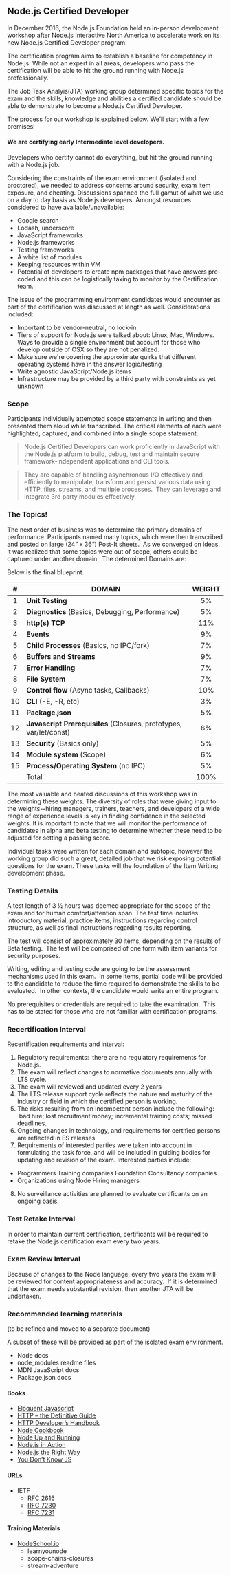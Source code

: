 ## Node.js Certified Developer

In December 2016, the Node.js Foundation held an in-person development workshop
after Node.js Interactive North America to accelerate work on its new Node.js
Certified Developer program.

The certification program aims to establish a baseline for competency in
Node.js. While not an expert in all areas, developers who pass the certification
will be able to hit the ground running with Node.js professionally.

The Job Task Analyis(JTA) working group determined specific topics for the exam
and the skills, knowledge and abilities a certified candidate should be able to
demonstrate to become a Node.js Certified Developer.

The process for our workshop is explained below. We’ll start with a few
premises!

#### We are certifying early Intermediate level developers.

Developers who certify cannot do everything, but hit the ground running with a
Node.js job.

Considering the constraints of the exam environment (isolated and proctored), we
 needed to address concerns around security, exam item exposure, and cheating.
 Discussions spanned the full gamut of what we use on a day to day basis as
 Node.js developers. Amongst resources considered to have available/unavailable:

- Google search
- Lodash, underscore
- JavaScript frameworks
- Node.js frameworks
- Testing frameworks
- A white list of modules
- Keeping resources within VM
- Potential of developers to create npm packages that have answers pre-coded and
this can be logistically taxing to monitor by the Certification team.

The issue of the programming environment candidates would encounter as part of
the certification was discussed at length as well. Considerations included:

- Important to be vendor-neutral, no lock-in
- Tiers of support for Node.js were talked about: Linux, Mac, Windows. Ways to
provide a single environment but account for those who develop outside of OSX
so they are not penalized.
- Make sure we're covering the approximate quirks that different operating
systems have in the answer logic/testing  
- Write agnostic JavaScript/Node.js items
- Infrastructure may be provided by a third party with constraints as yet
unknown

### Scope

Participants individually attempted scope statements in writing and then
presented them aloud while transcribed. The critical elements of each were
highlighted, captured, and combined into a single scope statement.

>Node.js Certified Developers can work proficiently in JavaScript with the
Node.js platform to build, debug, test and maintain secure framework-independent applications and CLI tools.  

>They are capable of handling asynchronous I/O effectively and efficiently
to manipulate, transform and persist various data using HTTP, files,
streams, and multiple processes.  They can leverage and integrate 3rd party
modules effectively.  

### The Topics!

The next order of business was to determine the primary domains of performance.
Participants named many topics, which were then transcribed and posted on large
(24” x 36”) Post-It sheets.  As we converged on ideas, it was realized that some
topics were out of scope, others could be captured under another domain.  The
determined Domains are:

Below is the final blueprint.

|  # 	| DOMAIN                                                        	| WEIGHT 	|
|:--:	|---------------------------------------------------------------	|:------:	|
|  1 	| **Unit Testing**                                                  	|   5%   	|
|  2 	| **Diagnostics** (Basics, Debugging, Performance)                   	|   5%   	|
|  3 	| **http(s) TCP**                                                 	|   11%  	|
|  4 	| **Events**                                                        	|   9%   	|
|  5 	| **Child Processes** (Basics, no IPC/fork)                          	|   7%   	|
|  6 	| **Buffers and Streams**                                           	|   9%   	|
|  7 	| **Error Handling**                                                	|   7%   	|
|  8 	| **File System**                                                   	|   7%   	|
|  9 	| **Control flow** (Async tasks, Callbacks)                          	|   10%  	|
| 10 	| **CLI** (-E, -R, etc)                                             	|   3%   	|
| 11 	| **Package.json**                                                  	|   5%   	|
| 12 	| **Javascript Prerequisites** (Closures, prototypes, var/let/const) 	|   6%   	|
| 13 	| **Security** (Basics only)                                         	|   5%   	|
| 14 	| **Module system** (Scope)                                          	|   6%   	|
| 15 	| **Process/Operating System** (no IPC)                            	|   5%   	|
|    	|                                                         Total 	|  100%  	|

The most valuable and heated discussions of this workshop was in determining
these weights. The diversity of roles that were giving input to the
weights--hiring managers, trainers, teachers, and developers of a wide range of
experience levels is key in finding confidence in the selected weights. It is
important to note that we will monitor the performance of candidates in alpha
and beta testing to determine whether these need to be adjusted for setting a
passing score.

Individual tasks were written for each domain and subtopic, however the working
group did such a great, detailed job that we risk exposing potential questions
for the exam. These tasks will the foundation of the Item Writing development
phase.

### Testing Details

A test length of 3 ½ hours was deemed appropriate for the scope of the exam and
for human comfort/attention span. The test time includes introductory material,
practice items, instructions regarding control structure, as well as final
instructions regarding results reporting.

The test will consist of approximately 30 items, depending on the results of
Beta testing.  The test will be comprised of one form with item variants for
security purposes.

Writing, editing and testing code are going to be the assessment mechanisms used
in this exam.  In some items, partial code will be provided to the candidate to
reduce the time required to demonstrate the skills to be evaluated.  In other
contexts, the candidate would write an entire program.

No prerequisites or credentials are required to take the examination.  This has
to be stated for those who are not familiar with certification programs.

### Recertification Interval

Recertification requirements and interval:

1. Regulatory requirements:  there are no regulatory requirements for Node.js.
2. The exam will reflect changes to normative documents annually with LTS cycle.
3. The exam will reviewed and updated every 2 years   
4. The LTS release support cycle reflects the nature and maturity of the industry or field in which the certified person is working.
5. The risks resulting from an incompetent person include the following:  bad hire; lost recruitment money; incremental training costs; missed deadlines.
6. Ongoing changes in technology, and requirements for certified persons are reflected in ES releases
7. Requirements of interested parties were taken into account in formulating the task force, and will be included in guiding bodies for updating and revision of the exam. Interested parties include:
 - Programmers  Training companies  Foundation  Consultancy companies
 - Organizations using Node  Hiring managers
8. No surveillance activities are planned to evaluate certificants on an ongoing basis.

### Test Retake Interval

In order to maintain current certification, certificants will be required to
retake the Node.js certification exam every two years.  

### Exam Review Interval

Because of changes to the Node language, every two years the exam will be
reviewed for content appropriateness and accuracy.  If it is determined that the
exam needs substantial revision, then another JTA will be undertaken.

### Recommended learning materials
(to be refined and moved to a separate document)

A subset of these will be provided as part of the isolated exam environment.

- Node docs
- node_modules readme files
- MDN JavaScript docs
- Package.json docs

#### Books
- [Eloquent Javascript](http://eloquentjavascript.net/)
- [HTTP – the Definitive Guide](http://shop.oreilly.com/product/9781565925090.do)
- [HTTP Developer’s Handbook](https://www.amazon.com/gp/search?index=books&linkCode=qs&keywords=9780672324543)
- [Node Cookbook](https://www.packtpub.com/web-development/node-cookbook-second-edition)
- [Node Up and Running](http://chimera.labs.oreilly.com/books/1234000001808/index.html)
- [Node.js in Action](https://www.manning.com/books/node-js-in-action-second-edition)
- [Node.js the Right Way](https://pragprog.com/book/jwnode/node-js-the-right-way)
- [You Don’t Know JS](https://pragprog.com/book/jwnode/node-js-the-right-way)

#### URLs

- IETF
  - [RFC 2616](https://tools.ietf.org/html/rfc2616)
  - [RFC 7230](https://tools.ietf.org/html/rfc7230)
  - [RFC 7231](https://tools.ietf.org/html/rfc7231)

#### Training Materials

- [NodeSchool.io](https://nodeschool.io/)
  - learnyounode
  - scope-chains-closures
  - stream-adventure

